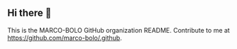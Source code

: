 ## Hi there 👋

This is the MARCO-BOLO GitHub organization README. Contribute to me at <https://github.com/marco-bolo/.github>.
